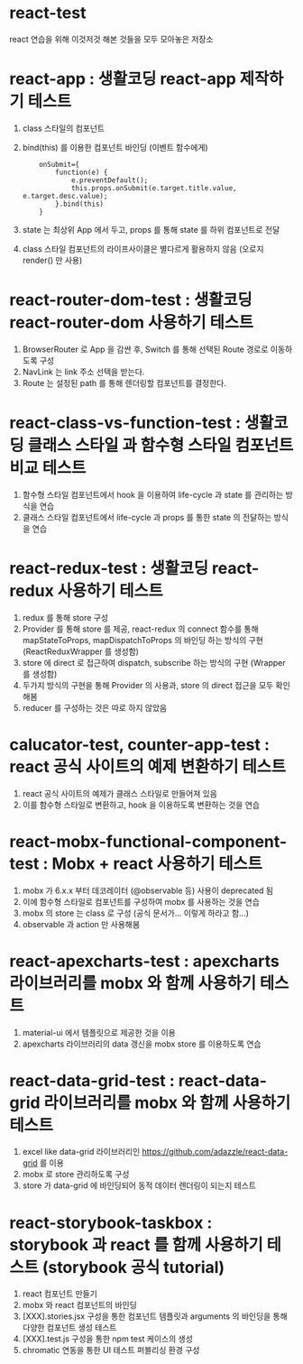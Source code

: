 # react-test
react 연습을 위해 이것저것 해본 것들을 모두 모아놓은 저장소

# **react-app** : 생활코딩 react-app 제작하기 테스트

1. class 스타일의 컴포넌트
2. bind(this) 를 이용한 컴포넌트 바인딩 (이벤트 함수에게)

    ```
        onSubmit={
            function(e) { 
                e.preventDefault();
                this.props.onSubmit(e.target.title.value, e.target.desc.value);
            }.bind(this)
        }
    ```
3. state 는 최상위 App 에서 두고, props 를 통해 state 를 하위 컴포넌트로 전달
4. class 스타일 컴포넌트의 라이프사이클은 별다르게 활용하지 않음 (오로지 render() 만 사용)

# **react-router-dom-test** : 생활코딩 react-router-dom 사용하기 테스트

1. BrowserRouter 로 App 을 감싼 후, Switch 를 통해 선택된 Route 경로로 이동하도록 구성
2. NavLink 는 link 주소 선택을 받는다.
3. Route 는 설정된 path 를 통해 렌더링할 컴포넌트를 결정한다.

# **react-class-vs-function-test** : 생활코딩 클래스 스타일 과 함수형 스타일 컴포넌트 비교 테스트

1. 함수형 스타일 컴포넌트에서 hook 을 이용하여 life-cycle 과 state 를 관리하는 방식을 연습
2. 클래스 스타일 컴포넌트에서 life-cycle 과 props 를 통한 state 의 전달하는 방식을 연습

# **react-redux-test** : 생활코딩 react-redux 사용하기 테스트

1. redux 를 통해 store 구성 
2. Provider 를 통해 store 를 제공, react-redux 의 connect 함수를 통해 mapStateToProps, mapDispatchToProps 의 바인딩 하는 방식의 구현 (ReactReduxWrapper 를 생성함)
3. store 에 direct 로 접근하여 dispatch, subscribe 하는 방식의 구현 (Wrapper 를 생성함)
4. 두가지 방식의 구현을 통해 Provider 의 사용과, store 의 direct 접근을 모두 확인해봄
5. reducer 를 구성하는 것은 따로 하지 않았음

# **calucator-test**, **counter-app-test** : react 공식 사이트의 예제 변환하기 테스트

1. react 공식 사이트의 예제가 클래스 스타일로 만들어져 있음
2. 이를 함수형 스타일로 변환하고, hook 을 이용하도록 변환하는 것을 연습

# **react-mobx-functional-component-test** : Mobx + react 사용하기 테스트

1. mobx 가 6.x.x 부터 데코레이터 (@observable 등) 사용이 deprecated 됨
2. 이에 함수형 스타일로 컴포넌트를 구성하여 mobx 를 사용하는 것을 연습
3. mobx 의 store 는 class 로 구성 (공식 문서가... 이렇게 하라고 함...)
4. observable 과 action 만 사용해봄

# **react-apexcharts-test** : apexcharts 라이브러리를 mobx 와 함께 사용하기 테스트

1. material-ui 에서 템플릿으로 제공한 것을 이용
2. apexcharts 라이브러리의 data 갱신을 mobx store 를 이용하도록 연습

# **react-data-grid-test** : react-data-grid 라이브러리를 mobx 와 함께 사용하기 테스트

1. excel like data-grid 라이브러리인 https://github.com/adazzle/react-data-grid 를 이용
2. mobx 로 store 관리하도록 구성
3. store 가 data-grid 에 바인딩되어 동적 데이터 렌더링이 되는지 테스트

# **react-storybook-taskbox** : storybook 과 react 를 함께 사용하기 테스트 (storybook 공식 tutorial)

1. react 컴포넌트 만들기
2. mobx 와 react 컴포넌트의 바인딩
3. [XXX].stories.jsx 구성을 통한 컴포넌트 템플릿과 arguments 의 바인딩을 통해 다양한 컴포넌트 생성 테스트
4. [XXX].test.js 구성을 통한 npm test 케이스의 생성
5. chromatic 연동을 통한 UI 테스트 퍼블리싱 환경 구성